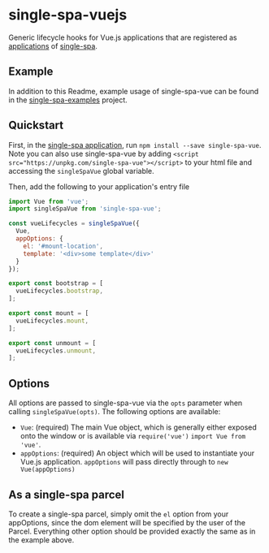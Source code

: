 # single-spa-vuejs

Generic lifecycle hooks for Vue.js applications that are registered as [applications](https://github.com/CanopyTax/single-spa/blob/master/docs/applications.md#registered-applications) of [single-spa](https://github.com/CanopyTax/single-spa).

## Example
In addition to this Readme, example usage of single-spa-vue can be found in the [single-spa-examples](https://github.com/CanopyTax/single-spa-examples/blob/master/src/vue/vue.app.js) project.

## Quickstart

First, in the [single-spa application](https://github.com/CanopyTax/single-spa/blob/master/docs/applications.md#registered-applications), run `npm install --save single-spa-vue`. Note you can also use
single-spa-vue by adding `<script src="https://unpkg.com/single-spa-vue"></script>` to your html file and accessing the `singleSpaVue` global variable.

Then, add the following to your application's entry file

```js
import Vue from 'vue';
import singleSpaVue from 'single-spa-vue';

const vueLifecycles = singleSpaVue({
  Vue,
  appOptions: {
    el: '#mount-location',
    template: '<div>some template</div>'
  }  
});

export const bootstrap = [
  vueLifecycles.bootstrap,
];

export const mount = [
  vueLifecycles.mount,
];

export const unmount = [
  vueLifecycles.unmount,
];
```

## Options

All options are passed to single-spa-vue via the `opts` parameter when calling `singleSpaVue(opts)`. The following options are available:

- `Vue`: (required) The main Vue object, which is generally either exposed onto the window or is available via `require('vue')` `import Vue from 'vue'`.
- `appOptions`: (required) An object which will be used to instantiate your Vue.js application. `appOptions` will pass directly through to `new Vue(appOptions)`

## As a single-spa parcel
To create a single-spa parcel, simply omit the `el` option from your appOptions, since the dom element will be specified by the user of the Parcel. Everything other
option should be provided exactly the same as in the example above.
